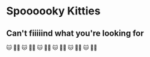 # Spoooooky Kitties
## Can't fiiiiind what you're looking for

🐱 🤷‍♀️
🐱 🤷‍♀️
🐱 🤷‍♀️
🐱 🤷‍♀️
🐱 🤷‍♀️
🐱 🤷‍♀️